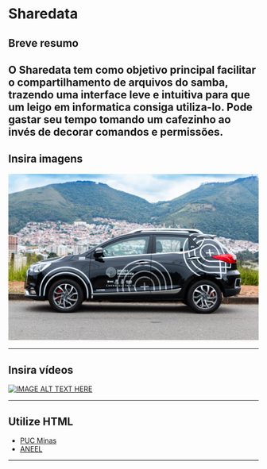 # Sharedata
## Breve resumo

O Sharedata tem como objetivo principal facilitar o compartilhamento de arquivos do samba, trazendo uma interface leve e intuitiva para que um leigo em informatica consiga utiliza-lo.
Pode gastar seu tempo tomando um cafezinho ao invés de decorar comandos e permissões.
---

## Insira imagens

![alt text](https://github.com/fabianocostateixeira/eletricalc/blob/main/images/carro5.jpg "Imagem do carro JAC iEV40 adesivado com as marcas do projeto")

---

## Insira vídeos

[![IMAGE ALT TEXT HERE](http://img.youtube.com/vi/79ehBlsvnXg/0.jpg)](http://www.youtube.com/watch?v=79ehBlsvnXg)

---

## Utilize HTML
<ul>
  <li><a href="https://www.pucpcaldas.br">PUC Minas</a></li>
  <li><a href="https://www.aneel.gov.br">ANEEL</a></li>
</ul>

---
